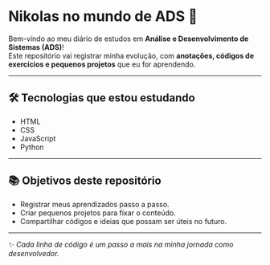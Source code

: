 
# Nikolas no mundo de ADS 🚀

Bem-vindo ao meu diário de estudos em **Análise e Desenvolvimento de Sistemas (ADS)**!  
Este repositório vai registrar minha evolução, com **anotações, códigos de exercícios e pequenos projetos** que eu for aprendendo.

---

## 🛠️ Tecnologias que estou estudando
- HTML  
- CSS  
- JavaScript  
- Python  

---

## 📚 Objetivos deste repositório
- Registrar meus aprendizados passo a passo.  
- Criar pequenos projetos para fixar o conteúdo.  
- Compartilhar códigos e ideias que possam ser úteis no futuro.  

---

✨ *Cada linha de código é um passo a mais na minha jornada como desenvolvedor.*
